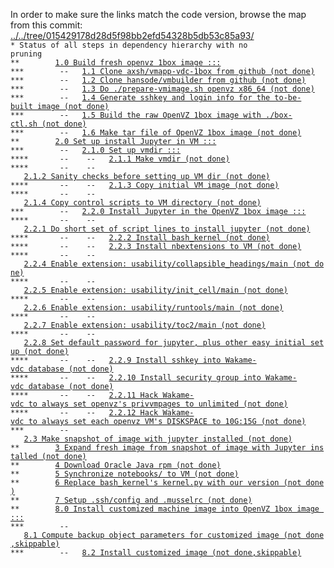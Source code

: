 In order to make sure the links match the code version, browse
the map from this commit: <a href="../../tree/015429178d28d5f98bb2efd54328b5db53c85a93/">../../tree/015429178d28d5f98bb2efd54328b5db53c85a93/</a>
<br>
<code>* Status of all steps in dependency hierarchy with no pruning</code><br>
<code>&#42;&#42;&nbsp;&nbsp;&nbsp;&nbsp;&nbsp;&nbsp;&nbsp;&nbsp;<a href="./ind-steps/build-1box/build-1box.sh#L28">1.0&nbsp;Build&nbsp;fresh&nbsp;openvz&nbsp;1box&nbsp;image&nbsp;:::</a></code><br>
<code>&#42;&#42;&#42;&nbsp;&nbsp;&nbsp;&nbsp;&nbsp;&nbsp;&nbsp;&nbsp;--&nbsp;&nbsp;&nbsp;<a href="./ind-steps/build-1box/build-1box.sh#L33">1.1&nbsp;Clone&nbsp;axsh/vmapp-vdc-1box&nbsp;from&nbsp;github&nbsp;(not&nbsp;done)</a></code><br>
<code>&#42;&#42;&#42;&nbsp;&nbsp;&nbsp;&nbsp;&nbsp;&nbsp;&nbsp;&nbsp;--&nbsp;&nbsp;&nbsp;<a href="./ind-steps/build-1box/build-1box.sh#L41">1.2&nbsp;Clone&nbsp;hansode/vmbuilder&nbsp;from&nbsp;github&nbsp;(not&nbsp;done)</a></code><br>
<code>&#42;&#42;&#42;&nbsp;&nbsp;&nbsp;&nbsp;&nbsp;&nbsp;&nbsp;&nbsp;--&nbsp;&nbsp;&nbsp;<a href="./ind-steps/build-1box/build-1box.sh#L49">1.3&nbsp;Do&nbsp;./prepare-vmimage.sh&nbsp;openvz&nbsp;x86_64&nbsp;(not&nbsp;done)</a></code><br>
<code>&#42;&#42;&#42;&nbsp;&nbsp;&nbsp;&nbsp;&nbsp;&nbsp;&nbsp;&nbsp;--&nbsp;&nbsp;&nbsp;<a href="./ind-steps/build-1box/build-1box.sh#L65">1.4&nbsp;Generate&nbsp;sshkey&nbsp;and&nbsp;login&nbsp;info&nbsp;for&nbsp;the&nbsp;to-be-built&nbsp;image&nbsp;(not&nbsp;done)</a></code><br>
<code>&#42;&#42;&#42;&nbsp;&nbsp;&nbsp;&nbsp;&nbsp;&nbsp;&nbsp;&nbsp;--&nbsp;&nbsp;&nbsp;<a href="./ind-steps/build-1box/build-1box.sh#L76">1.5&nbsp;Build&nbsp;the&nbsp;raw&nbsp;OpenVZ&nbsp;1box&nbsp;image&nbsp;with&nbsp;./box-ctl.sh&nbsp;(not&nbsp;done)</a></code><br>
<code>&#42;&#42;&#42;&nbsp;&nbsp;&nbsp;&nbsp;&nbsp;&nbsp;&nbsp;&nbsp;--&nbsp;&nbsp;&nbsp;<a href="./ind-steps/build-1box/build-1box.sh#L85">1.6&nbsp;Make&nbsp;tar&nbsp;file&nbsp;of&nbsp;OpenVZ&nbsp;1box&nbsp;image&nbsp;(not&nbsp;done)</a></code><br>
<code>&#42;&#42;&nbsp;&nbsp;&nbsp;&nbsp;&nbsp;&nbsp;&nbsp;&nbsp;<a href="./build-nii.sh#L30">2.0&nbsp;Set&nbsp;up&nbsp;install&nbsp;Jupyter&nbsp;in&nbsp;VM&nbsp;:::</a></code><br>
<code>&#42;&#42;&#42;&nbsp;&nbsp;&nbsp;&nbsp;&nbsp;&nbsp;&nbsp;&nbsp;--&nbsp;&nbsp;&nbsp;<a href="./build-nii.sh#L32">2.1.0&nbsp;Set&nbsp;up&nbsp;vmdir&nbsp;:::</a></code><br>
<code>&#42;&#42;&#42;&#42;&nbsp;&nbsp;&nbsp;&nbsp;&nbsp;&nbsp;&nbsp;--&nbsp;&nbsp;&nbsp;&nbsp;--&nbsp;&nbsp;&nbsp;<a href="./build-nii.sh#L36">2.1.1&nbsp;Make&nbsp;vmdir&nbsp;(not&nbsp;done)</a></code><br>
<code>&#42;&#42;&#42;&#42;&nbsp;&nbsp;&nbsp;&nbsp;&nbsp;&nbsp;&nbsp;--&nbsp;&nbsp;&nbsp;&nbsp;--&nbsp;&nbsp;&nbsp;<a href="./ind-steps/kvmsteps/kvm-setup.sh#L27">2.1.2&nbsp;Sanity&nbsp;checks&nbsp;before&nbsp;setting&nbsp;up&nbsp;VM&nbsp;dir&nbsp;(not&nbsp;done)</a></code><br>
<code>&#42;&#42;&#42;&#42;&nbsp;&nbsp;&nbsp;&nbsp;&nbsp;&nbsp;&nbsp;--&nbsp;&nbsp;&nbsp;&nbsp;--&nbsp;&nbsp;&nbsp;<a href="./ind-steps/kvmsteps/kvm-setup.sh#L40">2.1.3&nbsp;Copy&nbsp;initial&nbsp;VM&nbsp;image&nbsp;(not&nbsp;done)</a></code><br>
<code>&#42;&#42;&#42;&#42;&nbsp;&nbsp;&nbsp;&nbsp;&nbsp;&nbsp;&nbsp;--&nbsp;&nbsp;&nbsp;&nbsp;--&nbsp;&nbsp;&nbsp;<a href="./ind-steps/kvmsteps/kvm-setup.sh#L60">2.1.4&nbsp;Copy&nbsp;control&nbsp;scripts&nbsp;to&nbsp;VM&nbsp;directory&nbsp;(not&nbsp;done)</a></code><br>
<code>&#42;&#42;&#42;&nbsp;&nbsp;&nbsp;&nbsp;&nbsp;&nbsp;&nbsp;&nbsp;--&nbsp;&nbsp;&nbsp;<a href="./build-nii.sh#L50">2.2.0&nbsp;Install&nbsp;Jupyter&nbsp;in&nbsp;the&nbsp;OpenVZ&nbsp;1box&nbsp;image&nbsp;:::</a></code><br>
<code>&#42;&#42;&#42;&#42;&nbsp;&nbsp;&nbsp;&nbsp;&nbsp;&nbsp;&nbsp;--&nbsp;&nbsp;&nbsp;&nbsp;--&nbsp;&nbsp;&nbsp;<a href="./build-nii.sh#L59">2.2.1&nbsp;Do&nbsp;short&nbsp;set&nbsp;of&nbsp;script&nbsp;lines&nbsp;to&nbsp;install&nbsp;jupyter&nbsp;(not&nbsp;done)</a></code><br>
<code>&#42;&#42;&#42;&#42;&nbsp;&nbsp;&nbsp;&nbsp;&nbsp;&nbsp;&nbsp;--&nbsp;&nbsp;&nbsp;&nbsp;--&nbsp;&nbsp;&nbsp;<a href="./build-nii.sh#L83">2.2.2&nbsp;Install&nbsp;bash_kernel&nbsp;(not&nbsp;done)</a></code><br>
<code>&#42;&#42;&#42;&#42;&nbsp;&nbsp;&nbsp;&nbsp;&nbsp;&nbsp;&nbsp;--&nbsp;&nbsp;&nbsp;&nbsp;--&nbsp;&nbsp;&nbsp;<a href="./build-nii.sh#L107">2.2.3&nbsp;Install&nbsp;nbextensions&nbsp;to&nbsp;VM&nbsp;(not&nbsp;done)</a></code><br>
<code>&#42;&#42;&#42;&#42;&nbsp;&nbsp;&nbsp;&nbsp;&nbsp;&nbsp;&nbsp;--&nbsp;&nbsp;&nbsp;&nbsp;--&nbsp;&nbsp;&nbsp;<a href="./build-nii.sh#L134">2.2.4&nbsp;Enable&nbsp;extension:&nbsp;usability/collapsible_headings/main&nbsp;(not&nbsp;done)</a></code><br>
<code>&#42;&#42;&#42;&#42;&nbsp;&nbsp;&nbsp;&nbsp;&nbsp;&nbsp;&nbsp;--&nbsp;&nbsp;&nbsp;&nbsp;--&nbsp;&nbsp;&nbsp;<a href="./build-nii.sh#L134">2.2.5&nbsp;Enable&nbsp;extension:&nbsp;usability/init_cell/main&nbsp;(not&nbsp;done)</a></code><br>
<code>&#42;&#42;&#42;&#42;&nbsp;&nbsp;&nbsp;&nbsp;&nbsp;&nbsp;&nbsp;--&nbsp;&nbsp;&nbsp;&nbsp;--&nbsp;&nbsp;&nbsp;<a href="./build-nii.sh#L134">2.2.6&nbsp;Enable&nbsp;extension:&nbsp;usability/runtools/main&nbsp;(not&nbsp;done)</a></code><br>
<code>&#42;&#42;&#42;&#42;&nbsp;&nbsp;&nbsp;&nbsp;&nbsp;&nbsp;&nbsp;--&nbsp;&nbsp;&nbsp;&nbsp;--&nbsp;&nbsp;&nbsp;<a href="./build-nii.sh#L134">2.2.7&nbsp;Enable&nbsp;extension:&nbsp;usability/toc2/main&nbsp;(not&nbsp;done)</a></code><br>
<code>&#42;&#42;&#42;&#42;&nbsp;&nbsp;&nbsp;&nbsp;&nbsp;&nbsp;&nbsp;--&nbsp;&nbsp;&nbsp;&nbsp;--&nbsp;&nbsp;&nbsp;<a href="./build-nii.sh#L145">2.2.8&nbsp;Set&nbsp;default&nbsp;password&nbsp;for&nbsp;jupyter,&nbsp;plus&nbsp;other&nbsp;easy&nbsp;initial&nbsp;setup&nbsp;(not&nbsp;done)</a></code><br>
<code>&#42;&#42;&#42;&#42;&nbsp;&nbsp;&nbsp;&nbsp;&nbsp;&nbsp;&nbsp;--&nbsp;&nbsp;&nbsp;&nbsp;--&nbsp;&nbsp;&nbsp;<a href="./build-nii.sh#L223">2.2.9&nbsp;Install&nbsp;sshkey&nbsp;into&nbsp;Wakame-vdc&nbsp;database&nbsp;(not&nbsp;done)</a></code><br>
<code>&#42;&#42;&#42;&#42;&nbsp;&nbsp;&nbsp;&nbsp;&nbsp;&nbsp;&nbsp;--&nbsp;&nbsp;&nbsp;&nbsp;--&nbsp;&nbsp;&nbsp;<a href="./build-nii.sh#L237">2.2.10&nbsp;Install&nbsp;security&nbsp;group&nbsp;into&nbsp;Wakame-vdc&nbsp;database&nbsp;(not&nbsp;done)</a></code><br>
<code>&#42;&#42;&#42;&#42;&nbsp;&nbsp;&nbsp;&nbsp;&nbsp;&nbsp;&nbsp;--&nbsp;&nbsp;&nbsp;&nbsp;--&nbsp;&nbsp;&nbsp;<a href="./build-nii.sh#L260">2.2.11&nbsp;Hack&nbsp;Wakame-vdc&nbsp;to&nbsp;always&nbsp;set&nbsp;openvz's&nbsp;privvmpages&nbsp;to&nbsp;unlimited&nbsp;(not&nbsp;done)</a></code><br>
<code>&#42;&#42;&#42;&#42;&nbsp;&nbsp;&nbsp;&nbsp;&nbsp;&nbsp;&nbsp;--&nbsp;&nbsp;&nbsp;&nbsp;--&nbsp;&nbsp;&nbsp;<a href="./build-nii.sh#L287">2.2.12&nbsp;Hack&nbsp;Wakame-vdc&nbsp;to&nbsp;always&nbsp;set&nbsp;each&nbsp;openvz&nbsp;VM's&nbsp;DISKSPACE&nbsp;to&nbsp;10G:15G&nbsp;(not&nbsp;done)</a></code><br>
<code>&#42;&#42;&#42;&nbsp;&nbsp;&nbsp;&nbsp;&nbsp;&nbsp;&nbsp;&nbsp;--&nbsp;&nbsp;&nbsp;<a href="./build-nii.sh#L320">2.3&nbsp;Make&nbsp;snapshot&nbsp;of&nbsp;image&nbsp;with&nbsp;jupyter&nbsp;installed&nbsp;(not&nbsp;done)</a></code><br>
<code>&#42;&#42;&nbsp;&nbsp;&nbsp;&nbsp;&nbsp;&nbsp;&nbsp;&nbsp;<a href="./build-nii.sh#L329">3&nbsp;Expand&nbsp;fresh&nbsp;image&nbsp;from&nbsp;snapshot&nbsp;of&nbsp;image&nbsp;with&nbsp;Jupyter&nbsp;installed&nbsp;(not&nbsp;done)</a></code><br>
<code>&#42;&#42;&nbsp;&nbsp;&nbsp;&nbsp;&nbsp;&nbsp;&nbsp;&nbsp;<a href="./build-nii.sh#L341">4&nbsp;Download&nbsp;Oracle&nbsp;Java&nbsp;rpm&nbsp;(not&nbsp;done)</a></code><br>
<code>&#42;&#42;&nbsp;&nbsp;&nbsp;&nbsp;&nbsp;&nbsp;&nbsp;&nbsp;<a href="./build-nii.sh#L354">5&nbsp;Synchronize&nbsp;notebooks/&nbsp;to&nbsp;VM&nbsp;(not&nbsp;done)</a></code><br>
<code>&#42;&#42;&nbsp;&nbsp;&nbsp;&nbsp;&nbsp;&nbsp;&nbsp;&nbsp;<a href="./build-nii.sh#L365">6&nbsp;Replace&nbsp;bash_kernel's&nbsp;kernel.py&nbsp;with&nbsp;our&nbsp;version&nbsp;(not&nbsp;done)</a></code><br>
<code>&#42;&#42;&nbsp;&nbsp;&nbsp;&nbsp;&nbsp;&nbsp;&nbsp;&nbsp;<a href="./build-nii.sh#L382">7&nbsp;Setup&nbsp;.ssh/config&nbsp;and&nbsp;.musselrc&nbsp;(not&nbsp;done)</a></code><br>
<code>&#42;&#42;&nbsp;&nbsp;&nbsp;&nbsp;&nbsp;&nbsp;&nbsp;&nbsp;<a href="./build-nii.sh#L407">8.0&nbsp;Install&nbsp;customized&nbsp;machine&nbsp;image&nbsp;into&nbsp;OpenVZ&nbsp;1box&nbsp;image&nbsp;:::</a></code><br>
<code>&#42;&#42;&#42;&nbsp;&nbsp;&nbsp;&nbsp;&nbsp;&nbsp;&nbsp;&nbsp;--&nbsp;&nbsp;&nbsp;<a href="./build-nii.sh#L414">8.1&nbsp;Compute&nbsp;backup&nbsp;object&nbsp;parameters&nbsp;for&nbsp;customized&nbsp;image&nbsp;(not&nbsp;done,skippable)</a></code><br>
<code>&#42;&#42;&#42;&nbsp;&nbsp;&nbsp;&nbsp;&nbsp;&nbsp;&nbsp;&nbsp;--&nbsp;&nbsp;&nbsp;<a href="./build-nii.sh#L423">8.2&nbsp;Install&nbsp;customized&nbsp;image&nbsp;(not&nbsp;done,skippable)</a></code><br>
